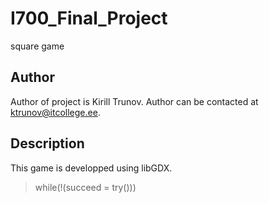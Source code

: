 # I700_Final_Project
square game
## Author
Author of project is Kirill Trunov. Author can be contacted at ktrunov@itcollege.ee.
## Description
This game is developped using libGDX.
> while(!(succeed = try()))